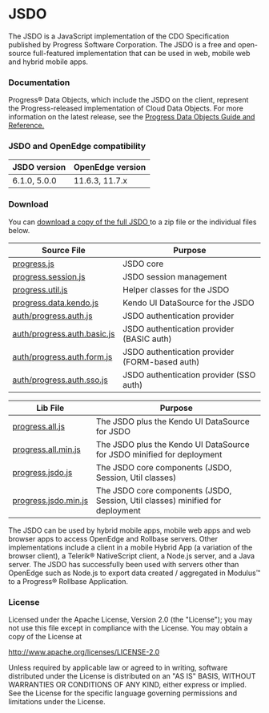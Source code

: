 # JSDO
The JSDO is a JavaScript implementation of the CDO Specification published by Progress Software Corporation. 
The JSDO is a free and open-source full-featured implementation that can be used in web, mobile web and hybrid mobile apps. 

### Documentation
Progress® Data Objects, which include the JSDO on the client, represent the Progress-released implementation of Cloud Data Objects. For more information on the latest release, see the <a href="https://documentation.progress.com/output/pdo">Progress Data Objects Guide and Reference.</a>

### JSDO and OpenEdge compatibility
| JSDO version | OpenEdge version |
|----|----|
| 6.1.0, 5.0.0 | 11.6.3, 11.7.x |

### Download<a name="download"></a>
You can <a href="https://github.com/progress/JSDO/zipball/master">download a copy of the full JSDO </a> to a zip file or the individual files below.


| Source File| Purpose | 
| ---------- | ------- | 
| [progress.js](https://github.com/progress/JSDO/blob/master/src/progress.js) | JSDO core |
| [progress.session.js](https://github.com/progress/JSDO/blob/master/src/progress.session.js) | JSDO session management |
| [progress.util.js](https://github.com/progress/JSDO/blob/master/src/progress.util.js) | Helper classes for the JSDO |
| [progress.data.kendo.js](https://github.com/progress/JSDO/blob/master/src/progress.data.kendo.js) | Kendo UI DataSource for the JSDO |
| [auth/progress.auth.js](https://github.com/progress/JSDO/blob/master/src/auth/progress.auth.js) | JSDO authentication provider |
| [auth/progress.auth.basic.js](https://github.com/progress/JSDO/blob/master/src/auth/progress.auth.basic.js) | JSDO authentication provider (BASIC auth) |
| [auth/progress.auth.form.js](https://github.com/progress/JSDO/blob/master/src/auth/progress.auth.form.js) | JSDO authentication provider (FORM-based auth) |
| [auth/progress.auth.sso.js](https://github.com/progress/JSDO/blob/master/src/auth/progress.auth.sso.js) | JSDO authentication provider (SSO auth) |


| Lib File| Purpose | 
| ------- | ------- | 
| [progress.all.js](https://github.com/progress/JSDO/blob/master/lib/progress.all.js) | The JSDO plus the Kendo UI DataSource for JSDO |
| [progress.all.min.js](https://github.com/progress/JSDO/blob/master/lib/progress.all.min.js) | The JSDO plus the Kendo UI DataSource for JSDO minified for deployment |
| [progress.jsdo.js](https://github.com/progress/JSDO/blob/master/lib/progress.jsdo.js) | The JSDO core components (JSDO, Session, Util classes) |
| [progress.jsdo.min.js](https://github.com/progress/JSDO/blob/master/lib/progress.jsdo.min.js) | The JSDO core components (JSDO, Session, Util classes) minified for deployment |

The JSDO can be used by hybrid mobile apps, mobile web apps and web browser apps to access OpenEdge and Rollbase servers. Other implementations include a client in a mobile Hybrid App (a variation of the browser client), a Telerik® NativeScript client, a Node.js server, and a Java server. The JSDO has successfully been used with servers other than OpenEdge such as Node.js to export data created / aggregated in Modulus™ to a Progress® Rollbase Application.

### License
Licensed under the Apache License, Version 2.0 (the "License"); you may not use this file except in compliance with the License. You may obtain a copy of the License at

http://www.apache.org/licenses/LICENSE-2.0

Unless required by applicable law or agreed to in writing, software distributed under the License is distributed on an "AS IS" BASIS, WITHOUT WARRANTIES OR CONDITIONS OF ANY KIND, either express or implied. See the License for the specific language governing permissions and limitations under the License.

